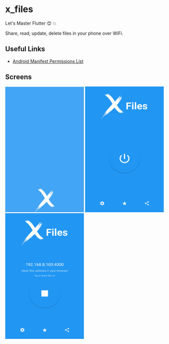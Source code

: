 # x_files
Let's Master Flutter :blush: :boom:

Share, read, update, delete files in your phone over WiFi.

## Useful Links
- [Android Manifest Permissions List](https://flutter-examples.com/add-permissions-in-androidmanifest-xml-file/)

## Screens
<p>
    <img src="docs/imgs/spashscreen.png " width="250"/>
    <img src="docs/imgs/screen1.png " width="250" />
    <img src="docs/imgs/screen2.png " width="250" />
</p>
